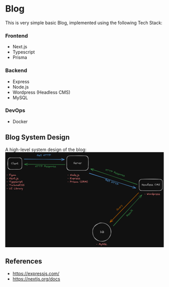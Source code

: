 # Blog
This is very simple basic Blog, implemented using the following Tech Stack:  

### Frontend
- Next.js  
- Typescript  
- Prisma  

### Backend
- Express    
- Node.js  
- Wordpress (Headless CMS)  
- MySQL  

### DevOps
- Docker  

## Blog System Design
A high-level system design of the blog:
![System Design Blog](./public/Blog.excalidraw.png)

## References
- https://expressjs.com/
- https://nextjs.org/docs
